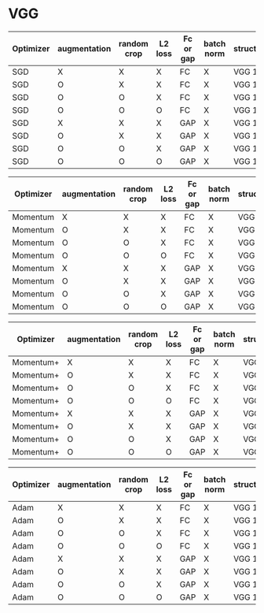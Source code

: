 # VGG
| Optimizer | augmentation | random crop | L2 loss | Fc or gap | batch norm | structure | acc | loss |
| --- | --- | --- | --- | --- | --- | --- | --- | --- |
| SGD | X | X | X | FC | X |  VGG 11  | ? | ? |
| SGD | O | X | X | FC | X |  VGG 11  | ? | ? |
| SGD | O | O | X | FC | X |  VGG 11  | ? | ? |
| SGD | O | O | O | FC | X |  VGG 11  | ? | ? |
| SGD | X | X | X | GAP | X |  VGG 11  | ? | ? |
| SGD | O | X | X | GAP | X |  VGG 11  | ? | ? |
| SGD | O | O | X | GAP | X |  VGG 11  | ? | ? |
| SGD | O | O | O | GAP | X |  VGG 11  | ? | ? |


| Optimizer | augmentation | random crop | L2 loss | Fc or gap | batch norm | structure | acc | loss |
| --- | --- | --- | --- | --- | --- | --- | --- | --- |
| Momentum | X | X | X | FC | X |  VGG 11  | ? | ? |
| Momentum | O | X | X | FC | X |  VGG 11  | ? | ? |
| Momentum | O | O | X | FC | X |  VGG 11  | ? | ? |
| Momentum | O | O | O | FC | X |  VGG 11  | ? | ? |
| Momentum | X | X | X | GAP | X |  VGG 11  | ? | ? |
| Momentum | O | X | X | GAP | X |  VGG 11  | ? | ? |
| Momentum | O | O | X | GAP | X |  VGG 11  | ? | ? |
| Momentum | O | O | O | GAP | X |  VGG 11  |? | ? |



| Optimizer | augmentation | random crop | L2 loss | Fc or gap | batch norm | structure |acc | loss |
| --- | --- | --- | --- | --- | --- | --- | --- | --- |
| Momentum+ | X | X | X | FC | X |  VGG 11  |? | ? |
| Momentum+| O | X | X | FC | X |  VGG 11  |? | ? |
| Momentum+| O | O | X | FC | X |  VGG 11  |? | ? |
| Momentum+| O | O | O | FC | X |  VGG 11  |? | ? |
| Momentum+| X | X | X | GAP | X |  VGG 11  |? | ? |
| Momentum+ | O | X | X | GAP | X |  VGG 11  |? | ? |
| Momentum+ | O | O | X | GAP | X |  VGG 11  |? | ? |
| Momentum+ | O | O | O | GAP | X |  VGG 11  |? | ? |



| Optimizer | augmentation | random crop | L2 loss | Fc or gap | batch norm | structure |acc | loss |
| --- | --- | --- | --- | --- | --- | --- | --- | --- |
| Adam | X | X | X | FC | X |  VGG 11  |? | ? |
| Adam | O | X | X | FC | X |  VGG 11  |? | ? |
| Adam | O | O | X | FC | X |  VGG 11  |? | ? |
| Adam | O | O | O | FC | X |  VGG 11  |? | ? |
| Adam | X | X | X | GAP | X |  VGG 11  |? | ? |
| Adam | O | X | X | GAP | X |  VGG 11  |? | ? |
| Adam | O | O | X | GAP | X |  VGG 11  |? | ? |
| Adam | O | O | O | GAP | X |  VGG 11  |? | ? |




